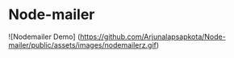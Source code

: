 # Node-mailer

![Nodemailer Demo] (https://github.com/Arjunalapsapkota/Node-mailer/public/assets/images/nodemailerz.gif)
